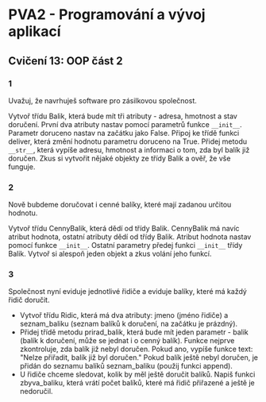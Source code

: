 # PVA2 - Programování a vývoj aplikací
## Cvičení 13: OOP část 2

### 1
Uvažuj, že navrhuješ software pro zásilkovou společnost.

Vytvoř třídu Balik, která bude mít tři atributy - adresa, hmotnost a stav doručení. První dva atributy nastav pomocí parametrů funkce `__init__`. Parametr doruceno nastav na začátku jako False.
Připoj ke třídě funkci deliver, která změní hodnotu parametru doruceno na True.
Přidej metodu `__str__`, která vypíše adresu, hmotnost a informaci o tom, zda byl balík již doručen.
Zkus si vytvořit nějaké objekty ze třídy Balik a ověř, že vše funguje.

### 2
Nově bubdeme doručovat i cenné balíky, které mají zadanou určitou hodnotu.

Vytvoř třídu CennyBalik, která dědí od třídy Balik. CennyBalik má navíc atribut hodnota, ostatní atributy dědí od třídy Balik.
Atribut hodnota nastav pomocí funkce `__init__`. Ostatní parametry předej funkci `__init__` třídy Balik.
Vytvoř si alespoň jeden objekt a zkus volání jeho funkcí.

### 3
Společnost nyní eviduje jednotlivé řidiče a eviduje balíky, které má každý řidič doručit.

* Vytvoř třídu Ridic, která má dva atributy: jmeno (jméno řidiče) a seznam_baliku (seznam balíků k doručení, na začátku je prázdný).
* Přidej třídě metodu prirad_balik, která bude mít jeden parametr - balik (balík k doručení, může se jednat i o cenný balík). Funkce nejprve zkontroluje, zda balík již nebyl doručen. Pokud ano, vypíše funkce text: "Nelze přiřadit, balík již byl doručen." Pokud balík ještě nebyl doručen, je přidán do seznamu balíků seznam_baliku (použij funkci append).
* U řidiče chceme sledovat, kolik by měl ještě doručit balíků. Napiš funkci zbyva_baliku, která vrátí počet balíků, které má řidič přiřazené a ještě je nedoručil.
